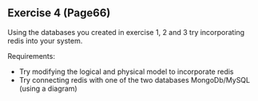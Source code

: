 
## Exercise 4 (Page66)

Using the databases you created in exercise 1, 2 and 3 try incorporating redis into your system.

Requirements:
- Try modifying the logical and physical model to incorporate redis
- Try connecting redis with one of the two databases MongoDb/MySQL (using a diagram)